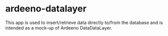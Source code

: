 # ardeeno-datalayer
This app is used to insert/retrieve data directly to/from the database and is intended as a mock-up of Ardeeno DataDataLayer.
